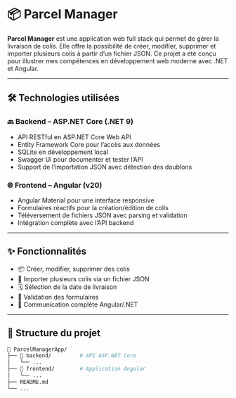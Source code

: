 # 📦 Parcel Manager

**Parcel Manager** est une application web full stack qui permet de gérer la livraison de colis. Elle offre la possibilité de créer, modifier, supprimer et importer plusieurs colis à partir d’un fichier JSON. Ce projet a été conçu pour illustrer mes compétences en développement web moderne avec .NET et Angular.

---

## 🛠️ Technologies utilisées

### 🔙 Backend – ASP.NET Core (.NET 9)
- API RESTful en ASP.NET Core Web API
- Entity Framework Core pour l’accès aux données
- SQLite en développement local
- Swagger UI pour documenter et tester l’API
- Support de l’importation JSON avec détection des doublons

### 🌐 Frontend – Angular (v20)
- Angular Material pour une interface responsive
- Formulaires réactifs pour la création/édition de colis
- Téléversement de fichiers JSON avec parsing et validation
- Intégration complète avec l’API backend

---

## ✨ Fonctionnalités

- 📦 Créer, modifier, supprimer des colis
- 📁 Importer plusieurs colis via un fichier JSON
- 🗓️ Sélection de la date de livraison
- 🧼 Validation des formulaires
- 🔄 Communication complète Angular/.NET

---

## 📂 Structure du projet

```bash
📁 ParcelManagerApp/
├── 📁 backend/         # API ASP.NET Core
│   └── ...
├── 📁 frontend/        # Application Angular
│   └── ...
├── README.md
└── ...
